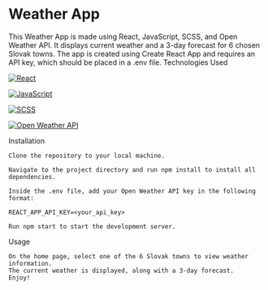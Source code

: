 # Weather App

This Weather App is made using React, JavaScript, SCSS, and Open Weather API. It displays current weather and a 3-day forecast for 6 chosen Slovak towns. The app is created using Create React App and requires an API key, which should be placed in a .env file.
Technologies Used

[![React](https://img.shields.io/badge/-React-black?style=flat&logo=react)](https://reactjs.org/)

[![JavaScript](https://img.shields.io/badge/-JavaScript-black?style=flat&logo=javascript)](https://developer.mozilla.org/en-US/docs/Web/JavaScript)


[![SCSS](https://img.shields.io/badge/-SCSS-black?style=flat&logo=sass)](https://sass-lang.com/)

[![Open Weather API](https://img.shields.io/badge/-Open%20Weather%20API-black?style=flat&logo=openweathermap)](https://openweathermap.org/)


Installation

    Clone the repository to your local machine.

    Navigate to the project directory and run npm install to install all dependencies.

    Inside the .env file, add your Open Weather API key in the following format:

    REACT_APP_API_KEY=<your_api_key>

    Run npm start to start the development server.

Usage

    On the home page, select one of the 6 Slovak towns to view weather information.
    The current weather is displayed, along with a 3-day forecast.
    Enjoy!
